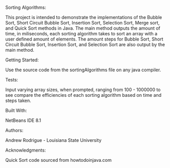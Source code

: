 Sorting Algorithms:

This project is intended to demonstrate the implementations of the Bubble Sort, Short Circuit Bubble Sort, Insertion Sort, Selection Sort, Merge sort, and Quick Sort methods in Java. The main method outputs the amount of time, in miliseconds, each sorting algorithm takes to sort an array with a user defined amount of elements. The amount steps for Bubble Sort, Short Circuit Bubble Sort, Insertion Sort, and Selection Sort are also output by the main method.   

Getting Started:

Use the source code from the sortingAlgorithms file on any java compiler.

Tests:

Input varying array sizes, when prompted, ranging from 100 - 1000000 to see compare the efficiencies of each sorting algorithm based on time and steps taken. 

Built With:

NetBeans IDE 8.1

Authors:

Andrew Rodrigue - Louisiana State University 

Acknowledgments:

Quick Sort code sourced from howtodoinjava.com
